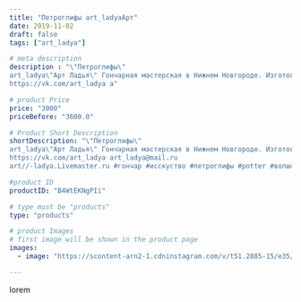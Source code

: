 ```yaml
---
title: "Петроглифы art_ladyaАрт"
date: 2019-11-02
draft: false
tags: ["art_ladya"]

# meta description
description : "\"Петроглифы\" 
art_ladya\"Арт Ладья\" Гончарная мастерская в Нижнем Новгороде. Изготовление керамики и мастер//-классы по обучению. 
https://vk.com/art_ladya a"

# product Price
price: "3000"
priceBefore: "3600.0"

# Product Short Description
shortDescription: "\"Петроглифы\" 
art_ladya\"Арт Ладья\" Гончарная мастерская в Нижнем Новгороде. Изготовление керамики и мастер//-классы по обучению. 
https://vk.com/art_ladya art_ladya@mail.ru 
art//-ladya.Livemaster.ru #гончар #исскуство #петроглифы #potter #волшебныепетроглифы #керамикаручнаяработа #гончарнаямастерская #керамиканазаказ #handmade #керамика #гончарнаяпосуда #эксклюзивнаякерамика #dishes #decor #ceramicar #mug #claygoods #tankard #earthenware #ceramic #design #кружка #magic #restaurant #ceramicart #pint #clay #авторскаякерамика #наскальныерисунки"

#product ID
productID: "B4WtEKNgPIi"

# type must be "products"
type: "products"

# product Images
# first image will be shown in the product page
images:
  - image: "https://scontent-arn2-1.cdninstagram.com/v/t51.2885-15/e35/71579347_2807612399262647_42730908787893295_n.jpg?se=7&tp=1&_nc_ht=scontent-arn2-1.cdninstagram.com&_nc_cat=111&_nc_ohc=yd-47L2xPb4AX847vsy&ccb=7-4&oh=41a7872ef2301492150641f23bfc5346&oe=6085B38B&_nc_sid=86f79a&ig_cache_key=MjE2ODExODQ2ODU2MDM1MTc3OA%3D%3D.2-ccb7-4"

---
```

lorem

